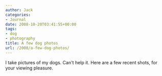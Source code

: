 ```yaml
---
author: Jack
categories:
- Journal
date: 2008-10-20T03:41:55+00:00
tags:
- dog
- photography
title: A few dog photos
url: /2008/a-few-dog-photos/
---
```


I take pictures of my dogs. Can't help it. Here are a few recent shots, for your viewing pleasure.